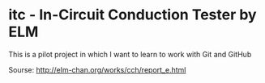 itc - In-Circuit Conduction Tester by ELM
===

This is a pilot project in which I want to learn to work with Git and GitHub

Sourse: http://elm-chan.org/works/cch/report_e.html